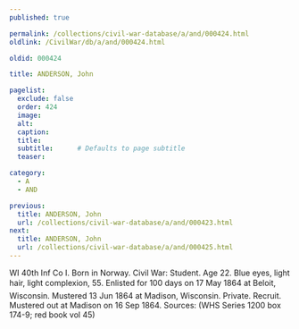 ```yaml
---
published: true

permalink: /collections/civil-war-database/a/and/000424.html
oldlink: /CivilWar/db/a/and/000424.html

oldid: 000424

title: ANDERSON, John

pagelist:
  exclude: false
  order: 424
  image: 
  alt:
  caption:
  title:
  subtitle:      # Defaults to page subtitle
  teaser:

category: 
  - A 
  - AND

previous:
  title: ANDERSON, John
  url: /collections/civil-war-database/a/and/000423.html  
next:
  title: ANDERSON, John
  url: /collections/civil-war-database/a/and/000425.html   
---
```

WI 40th Inf Co I. Born in Norway. Civil War: Student. Age 22. Blue eyes, light hair, light complexion, 5&#146;5&#148;. Enlisted for 100 days on 17 May 1864 at Beloit, Wisconsin. Mustered 13 Jun 1864 at Madison, Wisconsin. Private. Recruit. Mustered out at Madison on 16 Sep 1864. Sources: (WHS Series 1200 box 174-9; red book vol 45)